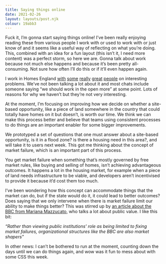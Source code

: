 ```yaml
---
title: Saying things online
date: 2021-02-26
layout: layouts/post.njk
colour: 19abb3
---
```


Fuck it, I’m gonna start saying things online! I’ve been really enjoying reading these from various people I work with or used to work with or just know of and it seems like a useful way of reflecting on what you’re doing. This, combined with an idea for a fun layout (this isn’t it, I need more content) was a perfect storm, so here we are. Gonna talk about work because not much else happens and because it’s been pretty all-consuming. Not sure how often I’ll do this or if it’ll even happen again.

I work in Homes England [with](https://twitter.com/LeightonMitchUR) [some](https://twitter.com/sarahapope) [really](https://twitter.com/w_harmer) [great](https://twitter.com/sanjaypoyzer) [people](https://twitter.com/kateldn) on interesting problems. We’ve not been talking a lot about it and most chats include someone saying “we should work in the open more” at some point. Lots of reasons for why we haven’t but they’re not very interesting.

At the moment, I’m focusing on improving how we decide on whether a site-based opportunity, like a piece of land somewhere in the country that could totally have homes on it but doesn’t, is worth our time. We think we can make this process better and believe that teams using consistent processes to do things are an important enabler for some bigger improvements.

We prototyped a set of questions that one must answer about a site-based opportunity, is it in a flood zone? is there a housing need in this area?, and will take it to users next week. This got me thinking about the concept of market failure, which is an important part of this process. 

You get market failure when something that’s mostly governed by free market rules, like buying and selling of homes, isn’t achieving advantageous outcomes. It happens a lot in the housing market, for example when a piece of land needs infrastructure to be viable, and developers aren’t incentivised to provide it because it’d cost them too much.

I’ve been wondering how this concept can accommodate things that the market can do, but if the state would do it, it could lead to better outcomes? Does saying that we only intervene when there is market failure limit our ability to make things better? This was stirred up by [an article about the BBC from Mariana Mazzucato](https://www.project-syndicate.org/commentary/defund-the-bbc-public-value-by-mariana-mazzucato-2021-02), who talks a lot about public value. I like this bit:

*“Rather than viewing public institutions' role as being limited to fixing market failures, organizational structures like the BBC are also market shapers”*

In other news: I can’t be bothered to run at the moment, counting down the days until we can do things again, and wow was it fun to mess about with some CSS this week. 